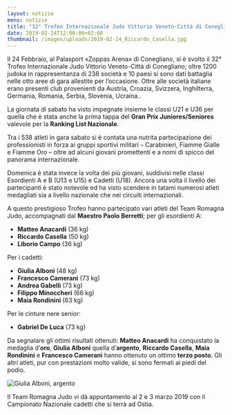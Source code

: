 ```yaml
---
layout: notizie
menu: notizie
title: "32° Trofeo Internazionale Judo Vittorio Veneto-Città di Conegliano"
date: 2019-02-24T12:00:00+02:00
thumbnail: /images/uploads/2019-02-24_Riccardo_Casella.jpg
---
```


Il 24 Febbraio, al Palasport «Zoppas Arena» di Conegliano, si è svolto il 32° Trofeo Internazionale Judo Vittorio Veneto-Città di Conegliano; oltre 1200 judoka in rappresentanza di 238 società e 10 paesi si sono dati battaglia nelle otto aree di gara allestite per l’occasione. Oltre alle società italiane erano presenti club provenienti da Austria, Croazia, Svizzera, Inghilterra, Germania, Romania, Serbia, Slovenia, Ucraina..

La giornata di sabato ha visto impegnate insieme le classi U21 e U36 per quella che è stata anche la prima tappa del **Gran Prix Juniores/Seniores** valevole per la **Ranking List Nazionale**.

Tra i 538 atleti in gara sabato si è contata una nutrita partecipazione dei professionisti in forza ai gruppi sportivi militari – Carabinieri, Fiamme Gialle e Fiamme Oro – oltre ad alcuni giovani promettenti e a nomi di spicco del panorama internazionale.

Domenica è stata invece la volta dei più giovani, suddivisi nelle classi Esordienti A e B (U13 e U15) e Cadetti (U18). Ancora una volta il livello dei partecipanti è stato notevole ed ha visto scendere in tatami numerosi atleti medagliati sia a livello nazionale che nei circuiti internazionali.

A questo prestigioso Trofeo hanno partecipato vari atleti del Team Romagna Judo, accompagnati dal **Maestro Paolo Berretti**;
per gli esordienti A:

  - **Matteo Anacardi** (36 kg)
  - **Riccardo Casella** (50 kg)
  - **Liborio Campo** (36 kg)


Per i cadetti:

  - **Giulia Alboni** (48 kg)
  - **Francesco Camerani** (73 kg)
  - **Andrea Gabelli** (73 kg)
  - **Filippo Minoccheri** (66 kg)
  - **Maia Rondinini** (63 kg)


Per le cinture nere senior:

  - **Gabriel De Luca** (73 kg) 


Da segnalare gli ottimi risultati ottenuti: **Matteo Anacardi** ha conquistato la medaglia d’**oro**, **Giulia Alboni** quella d’**argento**, **Riccardo Casella**, **Maia Rondinini** e **Francesco Camerani** hanno ottenuto un ottimo **terzo posto**. Gli altri atleti, pur con prestazioni molto valide, si sono fermati ai piedi del podio.

![Giulia Alboni, argento](/images/uploads/2019-02-24_Giulia_Alboni.jpg)

Il Team Romagna Judo vi dà appuntamento al 2 e 3 marzo 2019 con il Campionato Nazionale cadetti che si terrà ad Ostia.

